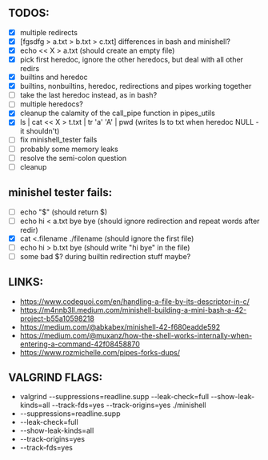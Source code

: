 ## TODOS:

- [x] multiple redirects
- [x] [fgsdfg > a.txt > b.txt > c.txt] differences in bash and minishell?
- [x] echo << X > a.txt (should create an empty file)
- [x] pick first heredoc, ignore the other heredocs, but deal with all other redirs
- [x] builtins and heredoc
- [x] builtins, nonbuiltins, heredoc, redirections and pipes working together
- [ ] take the last heredoc instead, as in bash?
- [ ] multiple heredocs?
- [x] cleanup the calamity of the call_pipe function in pipes_utils
- [x] ls | cat << X > t.txt | tr 'a' 'A' | pwd		 (writes ls to txt when heredoc NULL - it shouldn't)
- [ ] fix minishell_tester fails
- [ ] probably some memory leaks
- [ ] resolve the semi-colon question
- [ ] cleanup

## minishel tester fails:

- [ ] echo "$" (should return $)
- [ ] echo hi < a.txt bye bye (should ignore redirection and repeat words after redir)
- [x] cat <.filename ./filename (should ignore the first file)
- [ ] echo hi > b.txt bye (should write "hi bye" in the file)
- [ ] some bad $? during builtin redirection stuff maybe?

## LINKS:
- https://www.codequoi.com/en/handling-a-file-by-its-descriptor-in-c/
- https://m4nnb3ll.medium.com/minishell-building-a-mini-bash-a-42-project-b55a10598218
- https://medium.com/@abkabex/minishell-42-f680eadde592
- https://medium.com/@muxanz/how-the-shell-works-internally-when-entering-a-command-42f08458870
- https://www.rozmichelle.com/pipes-forks-dups/

## VALGRIND FLAGS:
- valgrind --suppressions=readline.supp --leak-check=full --show-leak-kinds=all --track-fds=yes --track-origins=yes ./minishell
- --suppressions=readline.supp
- --leak-check=full
- --show-leak-kinds=all
- --track-origins=yes
- --track-fds=yes
